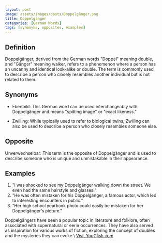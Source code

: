 ```yaml
---
layout: post
image: assets/images/posts/Doppelgänger.png
title: Doppelgänger
categories: [German Words]
tags: [synonyms, opposites, examples]
---
```


## Definition

Doppelgänger, derived from the German words "Doppel" meaning double, and "Gänger" meaning walker, refers to a phenomenon where a person has an uncanny and identical look-alike or double. The term is commonly used to describe a person who closely resembles another individual but is not related to them.

## Synonyms

- Ebenbild: This German word can be used interchangeably with Doppelgänger and means "spitting image" or "exact likeness."

- Zwilling: While typically used to refer to biological twins, Zwilling can also be used to describe a person who closely resembles someone else.

## Opposite

Unverwechselbar: This term is the opposite of Doppelgänger and is used to describe someone who is unique and unmistakable in their appearance.

## Examples

1. "I was shocked to see my Doppelgänger walking down the street. We even had the same hairstyle and glasses!"
2. "He was often mistaken for his Doppelgänger, a famous actor, which led to interesting encounters in public."
3. "Her high school yearbook photo could easily be mistaken for her Doppelgänger's picture."

Doppelgängers have been a popular topic in literature and folklore, often associated with supernatural or eerie occurrences. They have also served as inspiration for various works of fiction, exploring the concept of doubles and the mysteries they can evoke.\ <a id="yg-widget-0" class="youglish-widget" data-query="Doppelgänger" data-lang="german" data-components="8412" data-auto-start="0" data-bkg-color="theme_light" data-title="How%20to%20pronounce%20Doppelgänger%20in%20German"  rel="nofollow" href="https://youglish.com">Visit YouGlish.com</a><script async src="https://youglish.com/public/emb/widget.js" charset="utf-8"></script>